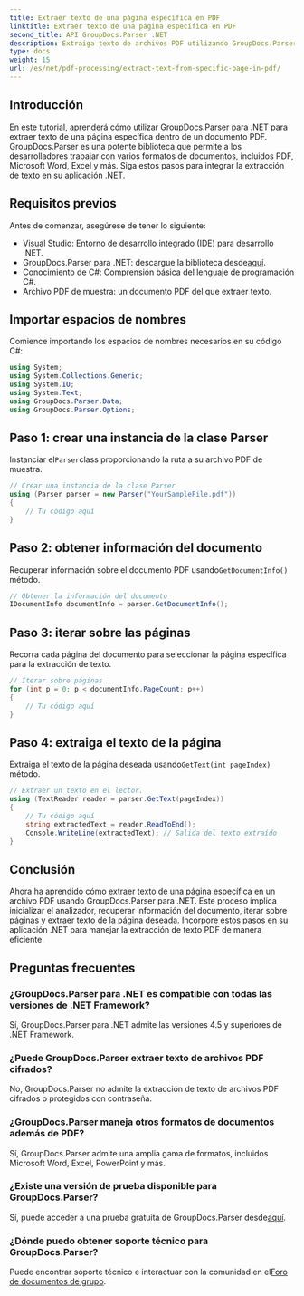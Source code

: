 ```yaml
---
title: Extraer texto de una página específica en PDF
linktitle: Extraer texto de una página específica en PDF
second_title: API GroupDocs.Parser .NET
description: Extraiga texto de archivos PDF utilizando GroupDocs.Parser para .NET. Recupere sin esfuerzo contenido de una página específica con esta potente biblioteca.
type: docs
weight: 15
url: /es/net/pdf-processing/extract-text-from-specific-page-in-pdf/
---
```

## Introducción
En este tutorial, aprenderá cómo utilizar GroupDocs.Parser para .NET para extraer texto de una página específica dentro de un documento PDF. GroupDocs.Parser es una potente biblioteca que permite a los desarrolladores trabajar con varios formatos de documentos, incluidos PDF, Microsoft Word, Excel y más. Siga estos pasos para integrar la extracción de texto en su aplicación .NET.
## Requisitos previos
Antes de comenzar, asegúrese de tener lo siguiente:
- Visual Studio: Entorno de desarrollo integrado (IDE) para desarrollo .NET.
-  GroupDocs.Parser para .NET: descargue la biblioteca desde[aquí](https://releases.groupdocs.com/parser/net/).
- Conocimiento de C#: Comprensión básica del lenguaje de programación C#.
- Archivo PDF de muestra: un documento PDF del que extraer texto.

## Importar espacios de nombres
Comience importando los espacios de nombres necesarios en su código C#:
```csharp
using System;
using System.Collections.Generic;
using System.IO;
using System.Text;
using GroupDocs.Parser.Data;
using GroupDocs.Parser.Options;
```
## Paso 1: crear una instancia de la clase Parser
 Instanciar el`Parser`class proporcionando la ruta a su archivo PDF de muestra.
```csharp
// Crear una instancia de la clase Parser
using (Parser parser = new Parser("YourSampleFile.pdf"))
{
    // Tu código aquí
}
```
## Paso 2: obtener información del documento
 Recuperar información sobre el documento PDF usando`GetDocumentInfo()` método.
```csharp
// Obtener la información del documento
IDocumentInfo documentInfo = parser.GetDocumentInfo();
```
## Paso 3: iterar sobre las páginas
Recorra cada página del documento para seleccionar la página específica para la extracción de texto.
```csharp
// Iterar sobre páginas
for (int p = 0; p < documentInfo.PageCount; p++)
{
    // Tu código aquí
}
```
## Paso 4: extraiga el texto de la página
 Extraiga el texto de la página deseada usando`GetText(int pageIndex)` método.
```csharp
// Extraer un texto en el lector.
using (TextReader reader = parser.GetText(pageIndex))
{
    // Tu código aquí
    string extractedText = reader.ReadToEnd();
    Console.WriteLine(extractedText); // Salida del texto extraído
}
```

## Conclusión
Ahora ha aprendido cómo extraer texto de una página específica en un archivo PDF usando GroupDocs.Parser para .NET. Este proceso implica inicializar el analizador, recuperar información del documento, iterar sobre páginas y extraer texto de la página deseada. Incorpore estos pasos en su aplicación .NET para manejar la extracción de texto PDF de manera eficiente.

## Preguntas frecuentes
### ¿GroupDocs.Parser para .NET es compatible con todas las versiones de .NET Framework?
Sí, GroupDocs.Parser para .NET admite las versiones 4.5 y superiores de .NET Framework.
### ¿Puede GroupDocs.Parser extraer texto de archivos PDF cifrados?
No, GroupDocs.Parser no admite la extracción de texto de archivos PDF cifrados o protegidos con contraseña.
### ¿GroupDocs.Parser maneja otros formatos de documentos además de PDF?
Sí, GroupDocs.Parser admite una amplia gama de formatos, incluidos Microsoft Word, Excel, PowerPoint y más.
### ¿Existe una versión de prueba disponible para GroupDocs.Parser?
 Sí, puede acceder a una prueba gratuita de GroupDocs.Parser desde[aquí](https://releases.groupdocs.com/).
### ¿Dónde puedo obtener soporte técnico para GroupDocs.Parser?
 Puede encontrar soporte técnico e interactuar con la comunidad en el[Foro de documentos de grupo](https://forum.groupdocs.com/c/parser/17).